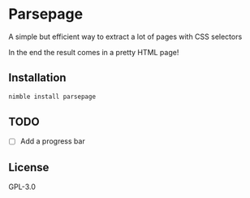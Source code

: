 # Parsepage

A simple but efficient way to extract a lot of pages with CSS selectors

In the end the result comes in a pretty HTML page!

## Installation

```bash
nimble install parsepage
```

## TODO

- [ ] Add a progress bar

## License

GPL-3.0
